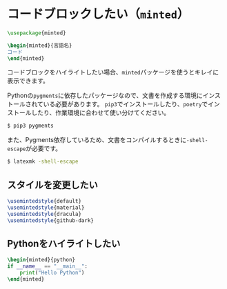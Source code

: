 # コードブロックしたい（``minted``）

```latex
\usepackage{minted}

\begin{minted}{言語名}
コード
\end{minted}
```

コードブロックをハイライトしたい場合、``minted``パッケージを使うとキレイに表示できます。

Pythonの``pygments``に依存したパッケージなので、文書を作成する環境にインストールされている必要があります。
``pip3``でインストールしたり、``poetry``でインストールしたり、作業環境に合わせて使い分けてください。

```bash
$ pip3 pygments
```

また、Pygments依存しているため、文書をコンパイルするときに``-shell-escape``が必要です。

```bash
$ latexmk -shell-escape
```

## スタイルを変更したい

```latex
\usemintedstyle{default}
\usemintedstyle{material}
\usemintedstyle{dracula}
\usemintedstyle{github-dark}
```

## Pythonをハイライトしたい

```latex
\begin{minted}{python}
if __name__ == "__main__":
    print("Hello Python")
\end{minted}
```
